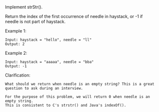 Implement strStr().

Return the index of the first occurrence of needle in haystack, or -1 if needle is not part of haystack.

Example 1:
```
Input: haystack = "hello", needle = "ll"
Output: 2
```
Example 2:
```
Input: haystack = "aaaaa", needle = "bba"
Output: -1
```
Clarification:
```
What should we return when needle is an empty string? This is a great question to ask during an interview.

For the purpose of this problem, we will return 0 when needle is an empty string.
This is consistent to C's strstr() and Java's indexOf().
```
